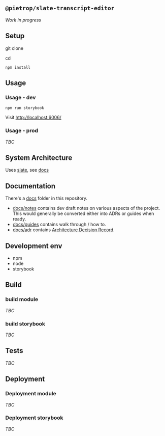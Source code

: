 ## `@pietrop/slate-transcript-editor`
<!-- _One liner + link to confluence page_
_Screenshot of UI - optional_ -->

_Work in progress_

## Setup
<!-- _stack - optional_
_How to build and run the code/app_ -->

git clone

cd 

```
npm install
```

## Usage 

### Usage - dev

```
npm run storybook
```

Visit [http://localhost:6006/](http://localhost:6006/)

### Usage - prod

_TBC_

<!-- ```
npm install @pietrop/slate-transcript-editor
```
See storybook -->
 <!-- TODO: link to storybook here --> 
 <!-- for more details on how to use. -->

## System Architecture
<!-- _High level overview of system architecture_ -->

Uses [slate](https://slatejs.org), see [docs](https://docs.slatejs.org/)

## Documentation

There's a [docs](./docs) folder in this repository.

- [docs/notes](./docs/notes) contains dev draft notes on various aspects of the project. This would generally be converted either into ADRs or guides when ready.
- [docs/guides](./docs/guides) contains walk through / how to.
- [docs/adr](./docs/adr) contains [Architecture Decision Record](https://github.com/joelparkerhenderson/architecture_decision_record).

<!-- > An architectural decision record (ADR) is a document that captures an important architectural decision made along with its context and consequences.

We are using [this template for ADR](https://gist.github.com/iaincollins/92923cc2c309c2751aea6f1b34b31d95) -->

## Development env
 <!-- _How to run the development environment_
_Coding style convention ref optional, eg which linter to use_
_Linting, github pre-push hook - optional_ -->

- npm 
- node
- storybook 

## Build
<!-- _How to run build_ -->
### build module
_TBC_

### build storybook 
_TBC_

## Tests
<!-- _How to carry out tests_ -->
_TBC_
## Deployment
<!-- _How to deploy the code/app into test/staging/production_ -->

### Deployment module

<!-- ```
npm run publish:public
``` -->
_TBC_
### Deployment storybook

<!-- TODO publish storybook to github pages -->
_TBC_